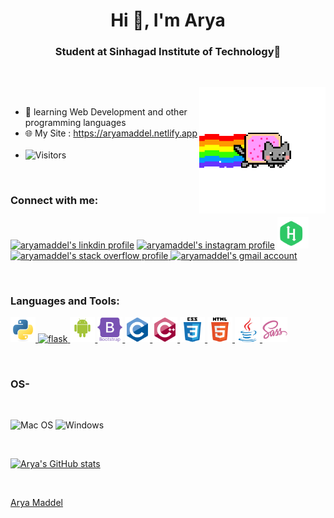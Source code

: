 <h1 align="center">Hi 👋, I'm Arya</h1>
<h3 align="center">Student at Sinhagad Institute of Technology🌟</h3>

<br>
<p><img align="right" src="https://github.com/aryamaddel/aryamaddel/blob/main/gifs/PYh.gif" width="40%" alt="Arya Maddel" /></p>
<br>

<!-- Status -->

- 🌱 learning Web Development and other programming languages
  <br />
- 🌐 My Site : https://aryamaddel.netlify.app
  <br />
  <br />
- ![Visitors](https://api.visitorbadge.io/api/visitors?path=https%3A%2F%2Fgithub.com%2Faryamaddel%2Faryamaddel&labelColor=%23d9e3f0&countColor=%23f47373&style=flat)

<br>

<!-- Contact -->
<h3 align="left">Connect with me:</h3>
<p align="left">
  <a href="https://www.linkedin.com/in/arya-maddel/" target="blank"
    ><img
      src="https://img.icons8.com/color/48/undefined/linkedin.png"
      alt="aryamaddel's linkdin profile"
  /></a>
  <a href="https://www.instagram.com/arya_maddel/" target="blank"
    ><img
      src="https://img.icons8.com/color/48/undefined/instagram-new--v1.png"
      alt="aryamaddel's instagram profile"
  /></a>
  <a href="https://www.hackerrank.com/aryamaddel" target="blank"
    ><img
      src="./images/hackerrank.svg"
      alt="aryamaddel's hackerrank profile"
      width="50"
    />
  </a>
  <a href="https://stackoverflow.com/users/16029703/arya" target="blank"
    ><img
      src="https://img.icons8.com/stickers/100/undefined/stackoverflow.png"
      alt="aryamaddel's stack overflow profile"
      width="50"
    />
  </a>
  <a href="mailto:maddelarya@gmail.com" target="blank"
    ><img
      src="https://img.icons8.com/stickers/100/undefined/gmail-new.png"
      width="50"
      alt="aryamaddel's gmail account"
    />
  </a>
</p>

<br />

<!-- Languages and Tools -->
<h3 align="left">Languages and Tools:</h3>
<p align="left">
  <a href="https://www.python.org" target="_blank" rel="noreferrer">
    <img
      src="https://raw.githubusercontent.com/devicons/devicon/master/icons/python/python-original.svg"
      alt="python"
      width="40"
      height="40"
    />
  </a>
  <a href="https://flask.palletsprojects.com/" target="_blank" rel="noreferrer">
    <img
      src="https://cdn.jsdelivr.net/gh/devicons/devicon/icons/flask/flask-original-wordmark.svg"
      alt="flask"
      width="40"
      height="40"
    />
  </a>
  <a href="https://developer.android.com" target="_blank" rel="noreferrer">
    <img
      src="https://raw.githubusercontent.com/devicons/devicon/master/icons/android/android-original-wordmark.svg"
      alt="android"
      width="40"
      height="40"
    />
  </a>
  <a href="https://getbootstrap.com" target="_blank" rel="noreferrer">
    <img
      src="https://raw.githubusercontent.com/devicons/devicon/master/icons/bootstrap/bootstrap-plain-wordmark.svg"
      alt="bootstrap"
      width="40"
      height="40"
    />
  </a>
  <a href="https://www.cprogramming.com/" target="_blank" rel="noreferrer">
    <img
      src="https://raw.githubusercontent.com/devicons/devicon/master/icons/c/c-original.svg"
      alt="c"
      width="40"
      height="40"
    />
  </a>
  <a href="https://www.w3schools.com/cpp/" target="_blank" rel="noreferrer">
    <img
      src="https://raw.githubusercontent.com/devicons/devicon/master/icons/cplusplus/cplusplus-original.svg"
      alt="cplusplus"
      width="40"
      height="40"
    />
  </a>
  <a href="https://www.w3schools.com/css/" target="_blank" rel="noreferrer">
    <img
      src="https://raw.githubusercontent.com/devicons/devicon/master/icons/css3/css3-original-wordmark.svg"
      alt="css3"
      width="40"
      height="40"
    />
  </a>
  <a href="https://www.w3.org/html/" target="_blank" rel="noreferrer">
    <img
      src="https://raw.githubusercontent.com/devicons/devicon/master/icons/html5/html5-original-wordmark.svg"
      alt="html5"
      width="40"
      height="40"
    />
  </a>
  <a href="https://www.java.com" target="_blank" rel="noreferrer">
    <img
      src="https://raw.githubusercontent.com/devicons/devicon/master/icons/java/java-original.svg"
      alt="java"
      width="40"
      height="40"
    />
  </a>
  <a href="https://sass-lang.com" target="_blank" rel="noreferrer">
    <img
      src="https://raw.githubusercontent.com/devicons/devicon/master/icons/sass/sass-original.svg"
      alt="sass"
      width="40"
      height="40"
    />
  </a>
</p>

<br />

<!-- OS -->
<h3 align="left">OS-</h3>
<br />

![Mac OS](https://img.shields.io/badge/mac%20os-000000?style=for-the-badge&logo=macos&logoColor=F0F0F0) ![Windows](https://img.shields.io/badge/Windows-0078D6?style=for-the-badge&logo=windows&logoColor=white)

<br />

<!-- Github stats -->

[![Arya's GitHub
stats](https://github-readme-stats.vercel.app/api?username=aryamaddel&show_icons=true&theme=onedark)](https://github.com/aryamaddel/github-readme-stats)

<br />

[Arya Maddel](https://github.com/aryamaddel)
